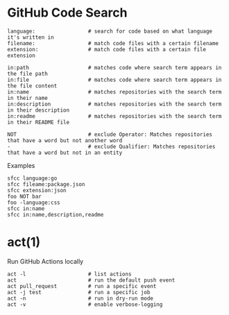# GitHub Code Search

    language:                 # search for code based on what language it's written in
    filename:                 # match code files with a certain filename
    extension:                # match code files with a certain file extension

    in:path                   # matches code where search term appears in the file path
    in:file                   # matches code where search term appears in the file content
    in:name                   # matches repositories with the search term in their name
    in:description            # matches repositories with the search term in their description
    in:readme                 # matches repositories with the search term in their README file

    NOT                       # exclude Operator: Matches repositories that have a word but not another word
    -                         # exclude Qualifier: Matches repositories that have a word but not in an entity

  Examples

    sfcc language:go
    sfcc fileame:package.json
    sfcc extension:json
    foo NOT bar
    foo -language:css
    sfcc in:name
    sfcc in:name,description,readme


# act(1)

Run GitHub Actions locally

    act -l                    # list actions
    act                       # run the default push event
    act pull_request          # run a specific event
    act -j test               # run a specific job
    act -n                    # run in dry-run mode
    act -v                    # enable verbose-logging
